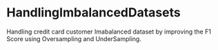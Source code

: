 # HandlingImbalancedDatasets

Handling credit card customer Imabalanced dataset by improving the F1 Score using Oversampling and UnderSampling. 
